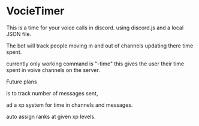 # VocieTimer
This is a time for your voice calls in discord. using discord.js and a local JSON file.


The bot will track people moving in and out of channels updating there time spent.


currently only working command is "-time" this gives the user their time spent in voive channels on the server.


Future plans 

is to track number of messages sent,

ad a xp system for time in channels and messages. 

auto assign ranks at given xp levels.




